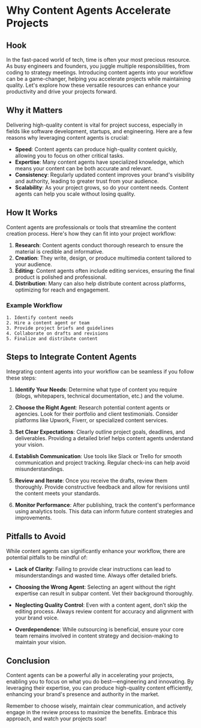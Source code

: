 # Why Content Agents Accelerate Projects

## Hook

In the fast-paced world of tech, time is often your most precious resource. As busy engineers and founders, you juggle multiple responsibilities, from coding to strategy meetings. Introducing content agents into your workflow can be a game-changer, helping you accelerate projects while maintaining quality. Let's explore how these versatile resources can enhance your productivity and drive your projects forward.

## Why it Matters

Delivering high-quality content is vital for project success, especially in fields like software development, startups, and engineering. Here are a few reasons why leveraging content agents is crucial:

- **Speed**: Content agents can produce high-quality content quickly, allowing you to focus on other critical tasks.
- **Expertise**: Many content agents have specialized knowledge, which means your content can be both accurate and relevant.
- **Consistency**: Regularly updated content improves your brand's visibility and authority, leading to greater trust from your audience.
- **Scalability**: As your project grows, so do your content needs. Content agents can help you scale without losing quality.

## How It Works

Content agents are professionals or tools that streamline the content creation process. Here's how they can fit into your project workflow:

1. **Research**: Content agents conduct thorough research to ensure the material is credible and informative.
2. **Creation**: They write, design, or produce multimedia content tailored to your audience.
3. **Editing**: Content agents often include editing services, ensuring the final product is polished and professional.
4. **Distribution**: Many can also help distribute content across platforms, optimizing for reach and engagement.

### Example Workflow

```plaintext
1. Identify content needs
2. Hire a content agent or team
3. Provide project briefs and guidelines
4. Collaborate on drafts and revisions
5. Finalize and distribute content
```

## Steps to Integrate Content Agents

Integrating content agents into your workflow can be seamless if you follow these steps:

1. **Identify Your Needs**: Determine what type of content you require (blogs, whitepapers, technical documentation, etc.) and the volume.
   
2. **Choose the Right Agent**: Research potential content agents or agencies. Look for their portfolio and client testimonials. Consider platforms like Upwork, Fiverr, or specialized content services.

3. **Set Clear Expectations**: Clearly outline project goals, deadlines, and deliverables. Providing a detailed brief helps content agents understand your vision.

4. **Establish Communication**: Use tools like Slack or Trello for smooth communication and project tracking. Regular check-ins can help avoid misunderstandings.

5. **Review and Iterate**: Once you receive the drafts, review them thoroughly. Provide constructive feedback and allow for revisions until the content meets your standards.

6. **Monitor Performance**: After publishing, track the content's performance using analytics tools. This data can inform future content strategies and improvements.

## Pitfalls to Avoid

While content agents can significantly enhance your workflow, there are potential pitfalls to be mindful of:

- **Lack of Clarity**: Failing to provide clear instructions can lead to misunderstandings and wasted time. Always offer detailed briefs.
  
- **Choosing the Wrong Agent**: Selecting an agent without the right expertise can result in subpar content. Vet their background thoroughly.

- **Neglecting Quality Control**: Even with a content agent, don’t skip the editing process. Always review content for accuracy and alignment with your brand voice.

- **Overdependence**: While outsourcing is beneficial, ensure your core team remains involved in content strategy and decision-making to maintain your vision.

## Conclusion

Content agents can be a powerful ally in accelerating your projects, enabling you to focus on what you do best—engineering and innovating. By leveraging their expertise, you can produce high-quality content efficiently, enhancing your brand's presence and authority in the market. 

Remember to choose wisely, maintain clear communication, and actively engage in the review process to maximize the benefits. Embrace this approach, and watch your projects soar!
